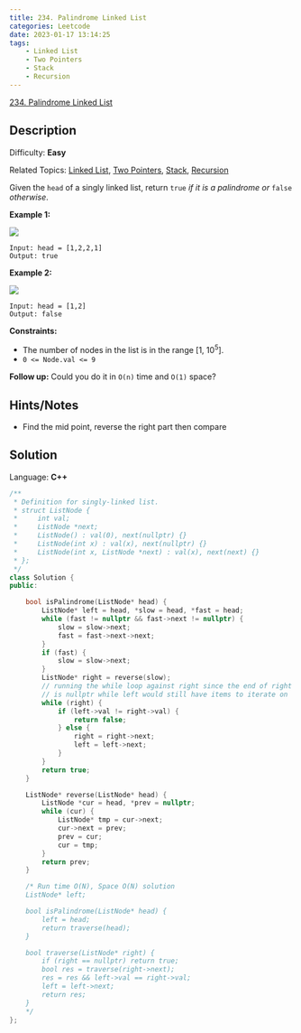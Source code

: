 ```yaml
---
title: 234. Palindrome Linked List
categories: Leetcode
date: 2023-01-17 13:14:25
tags:
    - Linked List
    - Two Pointers
    - Stack
    - Recursion
---
```


[234\. Palindrome Linked List](https://leetcode.com/problems/palindrome-linked-list/)

## Description

Difficulty: **Easy**

Related Topics: [Linked List](https://leetcode.com/tag/linked-list/), [Two Pointers](https://leetcode.com/tag/two-pointers/), [Stack](https://leetcode.com/tag/stack/), [Recursion](https://leetcode.com/tag/recursion/)

Given the `head` of a singly linked list, return `true` _if it is a_ <span data-keyword="palindrome-sequence">_palindrome_</span> _or_ `false` _otherwise_.

**Example 1:**

![](https://assets.leetcode.com/uploads/2021/03/03/pal1linked-list.jpg)

```text
Input: head = [1,2,2,1]
Output: true
```

**Example 2:**

![](https://assets.leetcode.com/uploads/2021/03/03/pal2linked-list.jpg)

```text
Input: head = [1,2]
Output: false
```

**Constraints:**

* The number of nodes in the list is in the range [1, 10<sup>5</sup>].
* `0 <= Node.val <= 9`

**Follow up:** Could you do it in `O(n)` time and `O(1)` space?

## Hints/Notes

* Find the mid point, reverse the right part then compare

## Solution

Language: **C++**

```C++
/**
 * Definition for singly-linked list.
 * struct ListNode {
 *     int val;
 *     ListNode *next;
 *     ListNode() : val(0), next(nullptr) {}
 *     ListNode(int x) : val(x), next(nullptr) {}
 *     ListNode(int x, ListNode *next) : val(x), next(next) {}
 * };
 */
class Solution {
public:

    bool isPalindrome(ListNode* head) {
        ListNode* left = head, *slow = head, *fast = head;
        while (fast != nullptr && fast->next != nullptr) {
            slow = slow->next;
            fast = fast->next->next;
        }
        if (fast) {
            slow = slow->next;
        }
        ListNode* right = reverse(slow);
        // running the while loop against right since the end of right
        // is nullptr while left would still have items to iterate on
        while (right) {
            if (left->val != right->val) {
                return false;
            } else {
                right = right->next;
                left = left->next;
            }
        }
        return true;
    }

    ListNode* reverse(ListNode* head) {
        ListNode *cur = head, *prev = nullptr;
        while (cur) {
            ListNode* tmp = cur->next;
            cur->next = prev;
            prev = cur;
            cur = tmp;
        }
        return prev;
    }

    /* Run time O(N), Space O(N) solution
    ListNode* left;

    bool isPalindrome(ListNode* head) {
        left = head;
        return traverse(head);
    }

    bool traverse(ListNode* right) {
        if (right == nullptr) return true;
        bool res = traverse(right->next);
        res = res && left->val == right->val;
        left = left->next;
        return res;
    }
    */
};
```
